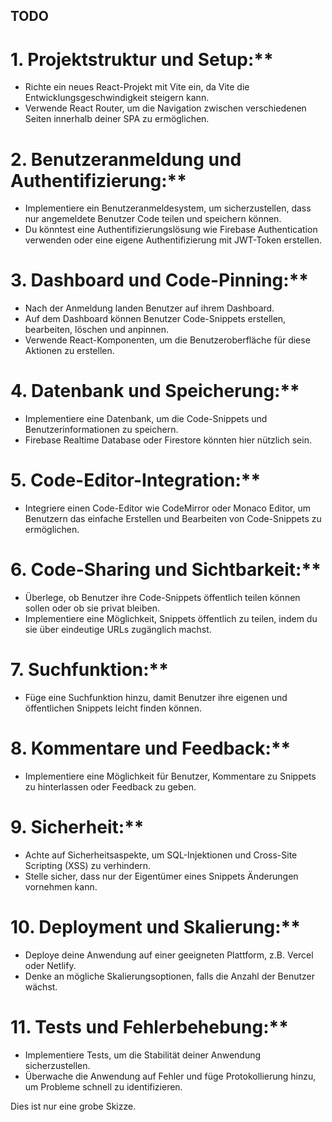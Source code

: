 ## TODO


# 1. Projektstruktur und Setup:**
   - Richte ein neues React-Projekt mit Vite ein, da Vite die Entwicklungsgeschwindigkeit steigern kann.
   - Verwende React Router, um die Navigation zwischen verschiedenen Seiten innerhalb deiner SPA zu ermöglichen.

# 2. Benutzeranmeldung und Authentifizierung:**
   - Implementiere ein Benutzeranmeldesystem, um sicherzustellen, dass nur angemeldete Benutzer Code teilen und speichern können.
   - Du könntest eine Authentifizierungslösung wie Firebase Authentication verwenden oder eine eigene Authentifizierung mit JWT-Token erstellen.

# 3. Dashboard und Code-Pinning:**
   - Nach der Anmeldung landen Benutzer auf ihrem Dashboard.
   - Auf dem Dashboard können Benutzer Code-Snippets erstellen, bearbeiten, löschen und anpinnen.
   - Verwende React-Komponenten, um die Benutzeroberfläche für diese Aktionen zu erstellen.

# 4. Datenbank und Speicherung:**
   - Implementiere eine Datenbank, um die Code-Snippets und Benutzerinformationen zu speichern.
   - Firebase Realtime Database oder Firestore könnten hier nützlich sein.

# 5. Code-Editor-Integration:**
   - Integriere einen Code-Editor wie CodeMirror oder Monaco Editor, um Benutzern das einfache Erstellen und Bearbeiten von Code-Snippets zu ermöglichen.

# 6. Code-Sharing und Sichtbarkeit:**
   - Überlege, ob Benutzer ihre Code-Snippets öffentlich teilen können sollen oder ob sie privat bleiben.
   - Implementiere eine Möglichkeit, Snippets öffentlich zu teilen, indem du sie über eindeutige URLs zugänglich machst.

# 7. Suchfunktion:**
   - Füge eine Suchfunktion hinzu, damit Benutzer ihre eigenen und öffentlichen Snippets leicht finden können.

# 8. Kommentare und Feedback:**
   - Implementiere eine Möglichkeit für Benutzer, Kommentare zu Snippets zu hinterlassen oder Feedback zu geben.

# 9. Sicherheit:**
   - Achte auf Sicherheitsaspekte, um SQL-Injektionen und Cross-Site Scripting (XSS) zu verhindern.
   - Stelle sicher, dass nur der Eigentümer eines Snippets Änderungen vornehmen kann.

# 10. Deployment und Skalierung:**
   - Deploye deine Anwendung auf einer geeigneten Plattform, z.B. Vercel oder Netlify.
   - Denke an mögliche Skalierungsoptionen, falls die Anzahl der Benutzer wächst.

# 11. Tests und Fehlerbehebung:**
   - Implementiere Tests, um die Stabilität deiner Anwendung sicherzustellen.
   - Überwache die Anwendung auf Fehler und füge Protokollierung hinzu, um Probleme schnell zu identifizieren.

Dies ist nur eine grobe Skizze.


